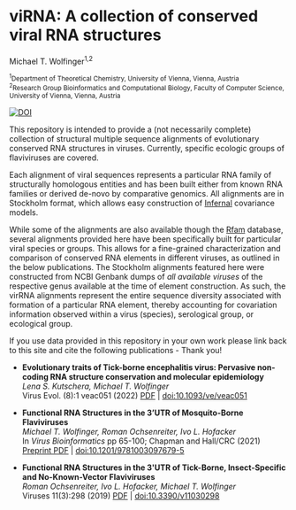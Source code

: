 # viRNA: A collection of conserved viral RNA structures

Michael T. Wolfinger<sup>1,2</sup>

<sub><sup>1</sup>Department of Theoretical Chemistry, University of Vienna, Vienna, Austria</sub><br/>
<sub><sup>2</sup>Research Group Bioinformatics and Computational Biology, Faculty of Computer Science, University of Vienna, Vienna, Austria</sub>

[![DOI](https://zenodo.org/badge/DOI/10.5281/zenodo.5671097.svg)](https://doi.org/10.5281/zenodo.5671097)

This repository is intended to provide a (not necessarily complete) collection of structural multiple sequence alignments of evolutionary conserved RNA structures in viruses. Currently, specific ecologic groups of flaviviruses are covered.

Each alignment of viral sequences represents a particular RNA family of structurally homologous entities and has been built either from known RNA families or derived de-novo by comparative genomics. All alignments are in Stockholm format, which allows easy construction of [Infernal](http://eddylab.org/infernal/) covariance models.

While some of the alignments are also available though the [Rfam](https://rfam.xfam.org) database, several alignments provided here have been specifically built for particular viral species or groups. This allows for a fine-grained characterization and comparison of conserved RNA elements in different viruses, as outlined in the below publications. The Stockholm alignments featured here were constructed from NCBI Genbank dumps of _all available viruses_ of the respective genus available at the time of element construction. As such, the virRNA alignments represent the entire sequence diversity associated with formation of a particular RNA element, thereby accounting for covariation information observed within a virus (species), serological group, or ecological group.

If you use data provided in this repository in your own work please link back to this site and cite the following publications - Thank you!

- **Evolutionary traits of Tick-borne encephalitis virus: Pervasive non-coding RNA structure conservation and molecular epidemiology**  
  _Lena S. Kutschera, Michael T. Wolfinger_  
  Virus Evol. (8):1 veac051 (2022) [PDF](https://github.com/mtw/viRNA/raw/main/Publications/Kutschera-2022.pdf) | [doi:10.1093/ve/veac051](https://doi.org/10.1093/ve/veac051)

- **Functional RNA Structures in the 3’UTR of Mosquito-Borne Flaviviruses**  
 _Michael T. Wolfinger, Roman Ochsenreiter, Ivo L. Hofacker_  
 In _Virus Bioinformatics_ pp 65-100; Chapman and Hall/CRC (2021) [Preprint PDF](https://github.com/mtw/viRNA/raw/main/Publications/Wolfinger-2021__PREPRINT.pdf) | [doi:10.1201/9781003097679-5](https://dx.doi.org/10.1201/9781003097679-5)

- **Functional RNA Structures in the 3'UTR of Tick-Borne, Insect-Specific and No-Known-Vector Flaviviruses**  
 _Roman Ochsenreiter, Ivo L. Hofacker, Michael T. Wolfinger_  
 Viruses 11(3):298 (2019) [PDF](https://github.com/mtw/viRNA/raw/main/Publications/Ochsenreiter-2019.pdf) | [doi:10.3390/v11030298](https://doi.org/10.3390/v11030298)
